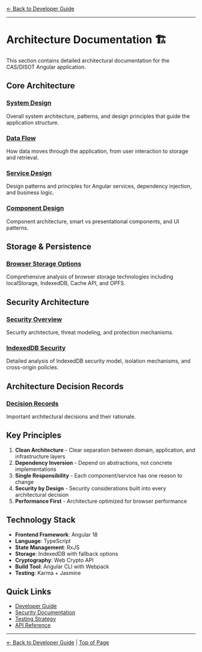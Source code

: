 [← Back to Developer Guide](../README.md)

---

# Architecture Documentation 🏗️

This section contains detailed architectural documentation for the CAS/DISOT Angular application.

## Core Architecture

### [System Design](./system-design.md)
Overall system architecture, patterns, and design principles that guide the application structure.

### [Data Flow](./data-flow.md)
How data moves through the application, from user interaction to storage and retrieval.

### [Service Design](./service-design.md)
Design patterns and principles for Angular services, dependency injection, and business logic.

### [Component Design](./component-design.md)
Component architecture, smart vs presentational components, and UI patterns.

## Storage & Persistence

### [Browser Storage Options](./browser-storage.md) 
Comprehensive analysis of browser storage technologies including localStorage, IndexedDB, Cache API, and OPFS.

## Security Architecture

### [Security Overview](./security.md)
Security architecture, threat modeling, and protection mechanisms.

### [IndexedDB Security](../security/indexeddb-security.md)
Detailed analysis of IndexedDB security model, isolation mechanisms, and cross-origin policies.

## Architecture Decision Records

### [Decision Records](./decisions/)
Important architectural decisions and their rationale.

## Key Principles

1. **Clean Architecture** - Clear separation between domain, application, and infrastructure layers
2. **Dependency Inversion** - Depend on abstractions, not concrete implementations
3. **Single Responsibility** - Each component/service has one reason to change
4. **Security by Design** - Security considerations built into every architectural decision
5. **Performance First** - Architecture optimized for browser performance

## Technology Stack

- **Frontend Framework**: Angular 18
- **Language**: TypeScript
- **State Management**: RxJS
- **Storage**: IndexedDB with fallback options
- **Cryptography**: Web Crypto API
- **Build Tool**: Angular CLI with Webpack
- **Testing**: Karma + Jasmine

## Quick Links

- [Developer Guide](../README.md)
- [Security Documentation](../security/)
- [Testing Strategy](../testing/)
- [API Reference](../../04-api-reference/)

---

[← Back to Developer Guide](../README.md) | [Top of Page](#architecture-documentation-)